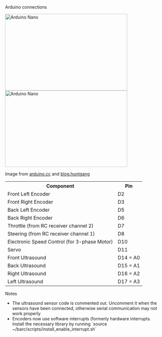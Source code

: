 Arduino connections

<img src="https://www.arduino.cc/en/uploads/Main/ArduinoNanoFront_3_lg.jpg" alt="Arduino Nano" width="400" height="250">
<img src="http://blog.huntgang.com/wp-content/uploads/2015/01/Arduino-Nano-V3.jpg" alt="Arduino Nano" width="400" height="250">



Image from 
<a href="https://www.arduino.cc/en/Main/ArduinoBoardNano">arduino.cc</a>
and 
<a href="http://blog.huntgang.com/2015/01/20/arduino-esp8266-tutorial-web-server-monitor-example/">blog.huntgang</a>

<table style="width:100%">
  <tr>
    <th>Component</th>
    <th>Pin</th> 
  </tr>
  <tr>
    <td>Front Left Encoder</td>
    <td>D2</td> 
  </tr>
    <tr>
    <td>Front Right Encoder</td>
    <td>D3</td> 
  </tr>
  <tr>
    <td>Back Left Encoder</td>
    <td>D5</td> 
  </tr>
    <tr>
    <td>Back Right Encoder</td>
    <td>D6</td> 
  </tr>
  <tr>
  <td>Throttle (from RC receiver channel 2) </td>
    <td>D7</td> 
  </tr>
    <tr>
    <td>Steering (from RC receiver channel 1)</td>
    <td>D8</td> 
  </tr>
  <tr>
    <td>Electronic Speed Control (for 3-phase Motor)</td>
    <td>D10</td> 
  </tr>
  <tr>
    <td>Servo</td>
    <td>D11</td> 
  </tr>
  <tr>
    <td>Front Ultrasound</td>
    <td>D14 = A0</td> 
  </tr>
    <tr>
    <td>Back Ultrasound</td>
    <td>D15 = A1</td> 
  </tr>
  <tr>
    <td>Right Ultrasound</td>
    <td>D16 = A2</td> 
  </tr>
    <tr>
    <td>Left Ultrasound</td>
    <td>D17 = A3</td> 
  </tr>
</table>

Notes
<ul>
  <li>The ultrasound sensor code is commented out. Uncomment it when the sensors have been connected, otherwise serial communication may not work properly</li>
  <li>Encoders now use software interrupts (formerly hardware interrupts. Install the necessary library by running `source ~/barc/scripts/install_enable_interrupt.sh`</li>
</ul>
